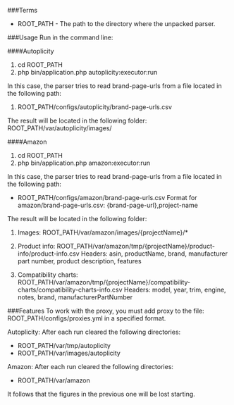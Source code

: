 ###Terms
- ROOT_PATH - The path to the directory where the unpacked parser.

###Usage
Run in the command line:

####Autoplicity
1. cd ROOT_PATH
2. php bin/application.php autoplicity:executor:run

In this case, the parser tries to read brand-page-urls from a file located in the following path:
1. ROOT_PATH/configs/autoplicity/brand-page-urls.csv

The result will be located in the following folder: ROOT_PATH/var/autoplicity/images/

####Amazon
1. cd ROOT_PATH
2. php bin/application.php amazon:executor:run

In this case, the parser tries to read brand-page-urls from a file located in the following path:
- ROOT_PATH/configs/amazon/brand-page-urls.csv 
Format for amazon/brand-page-urls.csv: {brand-page-url},project-name

The result will be located in the following folder:
1. Images: ROOT_PATH/var/amazon/images/{projectName}/*

2. Product info: ROOT_PATH/var/amazon/tmp/{projectName}/product-info/product-info.csv
Headers: asin, productName, brand, manufacturer part number, product description, features

3. Compatibility charts: ROOT_PATH/var/amazon/tmp/{projectName}/compatibility-charts/compatibility-charts-info.csv
Headers: model, year, trim, engine, notes, brand, manufacturerPartNumber

###Features
To work with the proxy, you must add proxy to the file: ROOT_PATH/configs/proxies.yml in a specified format.

Autoplicity:
After each run cleared the following directories:
- ROOT_PATH/var/tmp/autoplicity
- ROOT_PATH/var/images/autoplicity

Amazon:
After each run cleared the following directories:
- ROOT_PATH/var/amazon

It follows that the figures in the previous one will be lost starting.
